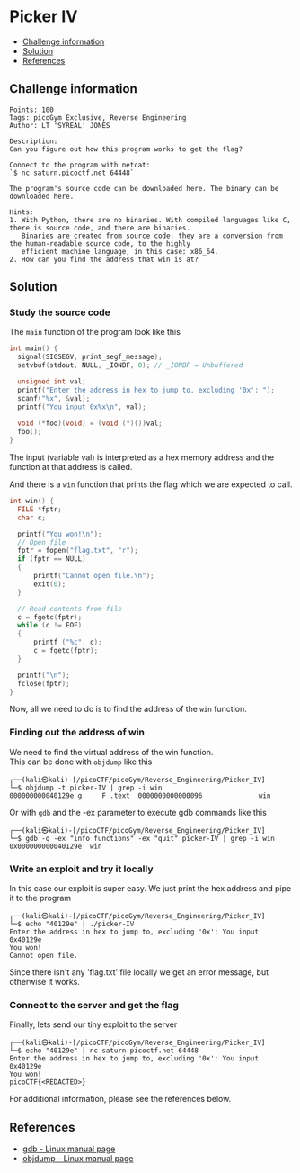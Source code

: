 # Picker IV

- [Challenge information](#challenge-information)
- [Solution](#solution)
- [References](#references)

## Challenge information
```
Points: 100
Tags: picoGym Exclusive, Reverse Engineering
Author: LT 'SYREAL' JONES

Description:
Can you figure out how this program works to get the flag?

Connect to the program with netcat:
`$ nc saturn.picoctf.net 64448`

The program's source code can be downloaded here. The binary can be downloaded here.
 
Hints:
1. With Python, there are no binaries. With compiled languages like C, there is source code, and there are binaries.  
   Binaries are created from source code, they are a conversion from the human-readable source code, to the highly  
   efficient machine language, in this case: x86_64.
2. How can you find the address that win is at?
```

## Solution

### Study the source code

The `main` function of the program look like this
```c
int main() {
  signal(SIGSEGV, print_segf_message);
  setvbuf(stdout, NULL, _IONBF, 0); // _IONBF = Unbuffered

  unsigned int val;
  printf("Enter the address in hex to jump to, excluding '0x': ");
  scanf("%x", &val);
  printf("You input 0x%x\n", val);
 
  void (*foo)(void) = (void (*)())val;
  foo();
}
```

The input (variable val) is interpreted as a hex memory address and the function at that address is called.

And there is a `win` function that prints the flag which we are expected to call.
```c
int win() {
  FILE *fptr;
  char c;

  printf("You won!\n");
  // Open file
  fptr = fopen("flag.txt", "r");
  if (fptr == NULL)
  {
      printf("Cannot open file.\n");
      exit(0);
  }

  // Read contents from file
  c = fgetc(fptr);
  while (c != EOF)
  {
      printf ("%c", c);
      c = fgetc(fptr);
  }

  printf("\n");
  fclose(fptr);
}
```

Now, all we need to do is to find the address of the `win` function.

### Finding out the address of win

We need to find the virtual address of the win function.  
This can be done with `objdump` like this
```
┌──(kali㉿kali)-[/picoCTF/picoGym/Reverse_Engineering/Picker_IV]
└─$ objdump -t picker-IV | grep -i win
000000000040129e g     F .text  0000000000000096              win
```

Or with `gdb` and the -ex parameter to execute gdb commands like this
```
┌──(kali㉿kali)-[/picoCTF/picoGym/Reverse_Engineering/Picker_IV]
└─$ gdb -q -ex "info functions" -ex "quit" picker-IV | grep -i win
0x000000000040129e  win
```

### Write an exploit and try it locally

In this case our exploit is super easy. We just print the hex address and pipe it to the program
```
┌──(kali㉿kali)-[/picoCTF/picoGym/Reverse_Engineering/Picker_IV]
└─$ echo "40129e" | ./picker-IV
Enter the address in hex to jump to, excluding '0x': You input 0x40129e
You won!
Cannot open file.
```
Since there isn't any 'flag.txt' file locally we get an error message, but otherwise it works.

### Connect to the server and get the flag

Finally, lets send our tiny exploit to the server
```
┌──(kali㉿kali)-[/picoCTF/picoGym/Reverse_Engineering/Picker_IV]
└─$ echo "40129e" | nc saturn.picoctf.net 64448
Enter the address in hex to jump to, excluding '0x': You input 0x40129e
You won!
picoCTF{<REDACTED>}
```

For additional information, please see the references below.

## References

- [gdb - Linux manual page](https://man7.org/linux/man-pages/man1/gdb.1.html)
- [objdump - Linux manual page](https://man7.org/linux/man-pages/man1/objdump.1.html)
